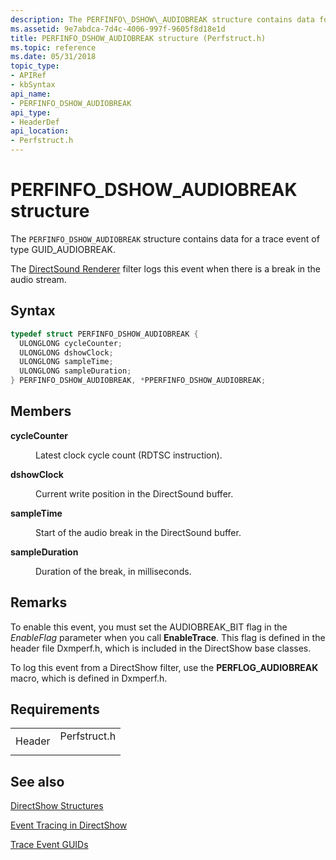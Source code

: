 ```yaml
---
description: The PERFINFO\_DSHOW\_AUDIOBREAK structure contains data for a trace event of type GUID\_AUDIOBREAK.The DirectSound Renderer filter logs this event when there is a break in the audio stream.
ms.assetid: 9e7abdca-7d4c-4006-997f-9605f8d18e1d
title: PERFINFO_DSHOW_AUDIOBREAK structure (Perfstruct.h)
ms.topic: reference
ms.date: 05/31/2018
topic_type: 
- APIRef
- kbSyntax
api_name: 
- PERFINFO_DSHOW_AUDIOBREAK
api_type: 
- HeaderDef
api_location: 
- Perfstruct.h
---
```


# PERFINFO\_DSHOW\_AUDIOBREAK structure

The `PERFINFO_DSHOW_AUDIOBREAK` structure contains data for a trace event of type GUID\_AUDIOBREAK.

The [DirectSound Renderer](directsound-renderer-filter.md) filter logs this event when there is a break in the audio stream.

## Syntax


```C++
typedef struct PERFINFO_DSHOW_AUDIOBREAK {
  ULONGLONG cycleCounter;
  ULONGLONG dshowClock;
  ULONGLONG sampleTime;
  ULONGLONG sampleDuration;
} PERFINFO_DSHOW_AUDIOBREAK, *PPERFINFO_DSHOW_AUDIOBREAK;
```



## Members

<dl> <dt>

**cycleCounter**
</dt> <dd>

Latest clock cycle count (RDTSC instruction).

</dd> <dt>

**dshowClock**
</dt> <dd>

Current write position in the DirectSound buffer.

</dd> <dt>

**sampleTime**
</dt> <dd>

Start of the audio break in the DirectSound buffer.

</dd> <dt>

**sampleDuration**
</dt> <dd>

Duration of the break, in milliseconds.

</dd> </dl>

## Remarks

To enable this event, you must set the AUDIOBREAK\_BIT flag in the *EnableFlag* parameter when you call **EnableTrace**. This flag is defined in the header file Dxmperf.h, which is included in the DirectShow base classes.

To log this event from a DirectShow filter, use the **PERFLOG\_AUDIOBREAK** macro, which is defined in Dxmperf.h.

## Requirements



|                   |                                                                                         |
|-------------------|-----------------------------------------------------------------------------------------|
| Header<br/> | <dl> <dt>Perfstruct.h</dt> </dl> |



## See also

<dl> <dt>

[DirectShow Structures](directshow-structures.md)
</dt> <dt>

[Event Tracing in DirectShow](event-tracing-in-directshow.md)
</dt> <dt>

[Trace Event GUIDs](trace-guids.md)
</dt> </dl>

 

 




